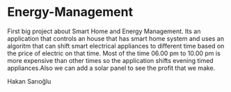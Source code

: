 # Energy-Management

First big project about Smart Home and Energy Management. Its an application that controls an house that has smart home system and uses an algoritm 
that can shift smart electrical appliances to different time based on the price of electric on that time. Most of the time 06.00 pm to 10.00 pm is 
more expensive than other times so the application shifts evening timed appliances.Also we can add a solar panel to see the profit that we make.

Hakan Sarıoğlu 
